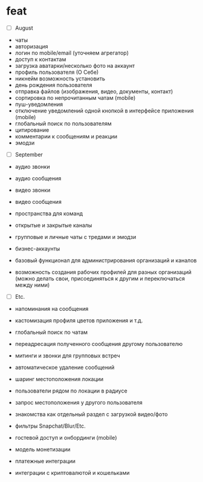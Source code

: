 # feat

- [ ] August

- чаты
- авторизация
- логин по mobile/email (уточняем агрегатор)
- доступ к контактам
- загрузка аватарки/несколько фото на аккаунт
- профиль пользователя (О Себе)
- никнейм возможность установить
- день рождения пользователя
- отправка файлов (изображения, видео, документы, контакт)
- сортировка по непрочитанным чатам (mobile)
- пуш-уведомления
- отключение уведомлений одной кнопкой в интерфейсе приложения (mobile)
- глобальный поиск по пользователям
- цитирование
- комментарии к сообщениям и реакции
- эмодзи

- [ ] September 
- аудио звонки
- аудио сообщения
- видео звонки
- видео сообщения

- пространства для команд
- открытые и закрытые каналы
- групповые и личные чаты с тредами и эмодзи
- бизнес-аккаунты
- базовый функционал для администрирования организаций и каналов
- возможность создания рабочих профилей для разных организаций (можно делать свои, присоединяться к другим и переключаться между ними)

- [ ] Etc.

- напоминания на сообщения
- кастомизация профиля цветов приложения и т.д.
- глобальный поиск по чатам
- переадресация полученного сообщения другому пользователю
- митинги и звонки для групповых встреч
- автоматическое удаление сообщений
- шаринг местоположения локации
- пользователи рядом по локации в радиусе
- запрос местоположения у другого пользователя

- знакомства как отдельный раздел c загрузкой видео/фото
- фильтры Snapchat/Blur/Etc.
- гостевой доступ и онбординги (mobile)
- модель монетизации
- платежные интеграции
- интеграции с криптовалютой и кошельками
